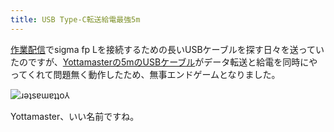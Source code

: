 ```yaml
---
title: USB Type-C転送給電最強5m
---
```

[作業配信](https://www.youtube.com/c/r7kamura)でsigma fp Lを接続するための長いUSBケーブルを探す日々を送っていたのですが、[Yottamasterの5mのUSBケーブル](https://www.amazon.co.jp/dp/B09Y1BY75P)がデータ転送と給電を同時にやってくれて問題無く動作したため、無事エンドゲームとなりました。

![](https://lh6.googleusercontent.com/RgMNbg02cXNHHgyJPDR4uLnSDVuD-rtDjAxbUFkBz9qJO97zajGYf9T4qmYVHJh-06yyM3rhffWSM5hAoXk1P-bc8_aR_Jg8e-aBZPbhslhetqHnR4Qf5UoxLtu_skRbQM1fTKXl9IyOAApo4L-68DU "ɹǝʇsɐɯɐʇʇo⅄")

Yottamaster、いい名前ですね。
